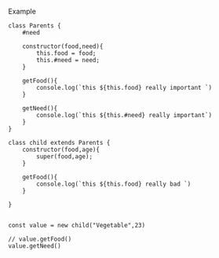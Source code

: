 
Example 

    class Parents { 
        #need
    
        constructor(food,need){
            this.food = food;
            this.#need = need;
        }
    
        getFood(){
            console.log(`this ${this.food} really important `)
        }
    
        getNeed(){
            console.log(`this ${this.#need} really important`)
        }
    }
    
    class child extends Parents {
        constructor(food,age){
            super(food,age);
        }
    
        getFood(){
            console.log(`this ${this.food} really bad `)
        }
    
    }
    
    
    const value = new child("Vegetable",23)
    
    // value.getFood()
    value.getNeed()
